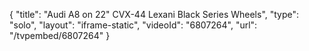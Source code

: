 {
    "title": "Audi A8 on 22\" CVX-44 Lexani Black Series Wheels",
    "type": "solo",
    "layout": "iframe-static",
    "videoId": "6807264",
    "url": "\/tvpembed\/6807264"
}
